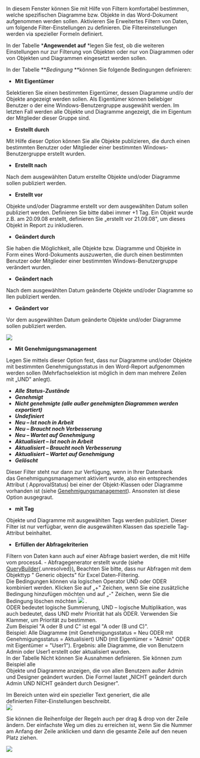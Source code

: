 

In diesem Fenster können Sie mit Hilfe von Filtern komfortabel
bestimmen, welche spezifischen Diagramme bzw. Objekte in das
Word-Dokument aufgenommen werden sollen. Aktivieren Sie Erweitertes
Filtern von Daten, um folgende Filter-Einstellungen zu definieren. Die
Filtereinstellungen werden via spezieller Formeln definiert.

In der Tabelle ***Angewendet** **auf** *legen Sie fest, ob die weiteren
Einstellungen nur zur Filterung von Objekten oder nur von Diagrammen
oder von Objekten und Diagrammen eingesetzt werden sollen.

In der Tabelle ***Bedingung* **können Sie folgende Bedingungen
definieren:

-   **Mit Eigentümer**

Selektieren Sie einen bestimmten Eigentümer, dessen Diagramme und/o der
Objekte angezeigt werden sollen. Als Eigentümer können beliebiger
Benutzer o der eine Windows-Benutzergruppe ausgewählt werden. Im letzten
Fall werden alle Objekte und Diagramme angezeigt, die im Eigentum der
Mitglieder dieser Gruppe sind.

-   **Erstellt durch**

Mit Hilfe dieser Option können Sie alle Objekte publizieren, die durch
einen bestimmten Benutzer oder Mitglieder einer bestimmten
Windows-Benutzergruppe erstellt wurden.

-   **Erstellt nach**

Nach dem ausgewählten Datum erstellte Objekte und/oder Diagramme sollen
publiziert werden.

-   **Erstellt vor**

Objekte und/oder Diagramme erstellt vor dem ausgewählten Datum sollen
publiziert werden. Definieren Sie bitte dabei immer +1 Tag. Ein Objekt
wurde z.B. am 20.09.08 erstellt, definieren Sie „erstellt vor 21.09.08",
um dieses Objekt in Report zu inkludieren.

-   **Geändert durch**

Sie haben die Möglichkeit, alle Objekte bzw. Diagramme und Objekte in
Form eines Word-Dokuments auszuwerten, die durch einen bestimmten
Benutzer oder Mitglieder einer bestimmten Windows-Benutzergruppe
verändert wurden.

-   **Geändert nach**

Nach dem ausgewählten Datum geänderte Objekte und/oder Diagramme so llen
publiziert werden.

-   **Geändert vor**

Vor dem ausgewählten Datum geänderte Objekte und/oder Diagramme sollen
publiziert werden.

![](//images.ctfassets.net/utx1h0gfm1om/1Q2BDMLIzO4qiW2oyci4WW/6abede460a30ad636f46c5fceec71f15/1017931.png)

-   **Mit Genehmigungsmanagement**

Legen Sie mittels dieser Option fest, dass nur Diagramme und/oder
Objekte mit bestimmten Genehmigungsstatus in den Word-Report aufgenommen
werden sollen (Mehrfachselektion ist möglich in dem man mehrere Zeilen
mit „UND" anlegt).

-   ***Alle Status-Zustände***
-   ***Genehmigt***
-   ***Nicht genehmigte (alle außer genehmigten Diagrammen werden
    exportiert)***
-   ***Undefiniert***
-   ***Neu – Ist noch in Arbeit***
-   ***Neu – Braucht noch Verbesserung***
-   ***Neu – Wartet auf Genehmigung***
-   ***Aktualisiert – Ist noch in Arbeit***
-   ***Aktualisiert – Braucht noch Verbesserung***
-   ***Aktualisiert – Wartet auf Genehmigung***
-   ***Gelöscht***

Dieser Filter steht nur dann zur Verfügung, wenn in Ihrer Datenbank
das Genehmigungsmanagement aktiviert wurde, also ein entsprechendes
Attribut ( ApprovalStatus) bei einer der Objekt-Klassen oder Diagramme
vorhanden ist (siehe [Genehmigungsmanagement](Genehmigungsmanagement)).
Ansonsten ist diese Option ausgegraut.

-   **mit Tag**

Objekte und Diagramme mit ausgewählten Tags werden publiziert. Dieser
Filter ist nur verfügbar, wenn die ausgewählten Klassen das spezielle
Tag-Attribut beinhaltet.

-   **Erfüllen der Abfragekriterien**

Filtern von Daten kann auch auf einer Abfrage basiert werden, die mit
Hilfe vom process4. - Abfragegenerator erstellt wurde (siehe
[QueryBuilder](#){.unresolved}[).](http://www.process4.biz/HelpContent/540/ext-qb/de/)
Beachten Sie bitte, dass nur Abfragen mit dem Objekttyp " Generic
objects" für Excel Daten-Filtering.  
Die Bedingungen können via logischen Operator UND oder ODER kombiniert
werden. Klicken Sie auf „+" Zeichen, wenn Sie eine zusätzliche Bedingung
hinzufügen möchten und auf „-" Zeichen, wenn Sie die Bedingung löschen
möchten ![](//images.ctfassets.net/utx1h0gfm1om/7A9ydEQ6SAEwY2yKk6KWqm/088a747ba4c26a9c5820879f341ab487/1018830.png) .  
ODER bedeutet logische Summierung, UND – logische Multiplikation, was
auch bedeutet, dass UND mehr Priorität hat als ODER. Verwenden Sie
Klammer, um Priorität zu bestimmen.  
Zum Beispiel "A oder B und C" ist egal "A oder (B und C)".  
Beispiel: Alle Diagramme (mit Genehmigungsstatus = Neu ODER mit
Genehmigungsstatus = Aktualisiert) UND (mit Eigentümer = "Admin" ODER
mit Eigentümer = "User1"). Ergebnis: alle Diagramme, die von Benutzern
Admin oder User1 erstellt oder aktualisiert wurden.  
In der Tabelle Nicht können Sie Ausnahmen definieren. Sie können zum
Beispiel alle  
Objekte und Diagramme anzeigen, die von allen Benutzern außer Admin und
Designer geändert wurden. Die Formel lautet „NICHT geändert durch Admin
UND NICHT geändert durch Designer".

Im Bereich unten wird ein spezieller Text generiert, die alle
definierten Filter-Einstellungen beschreibt.  
![](//images.ctfassets.net/utx1h0gfm1om/4wTzvr3rI4w2moAwyW4QWo/1666ef5d662707b42d6f2fac4ee395e1/1017925.png)  
  
Sie können die Reihenfolge der Regeln auch per drag & drop von der Zeile
ändern. Der einfachste Weg um dies zu erreichen ist, wenn Sie die Nummer
am Anfang der Zeile anklicken und dann die gesamte Zeile auf den neuen
Platz ziehen.

![](//images.ctfassets.net/utx1h0gfm1om/2FvGz5bYbCQyO8sk6y6eCa/59b46b428e0b5671bc132103329395f3/1017942.png)

